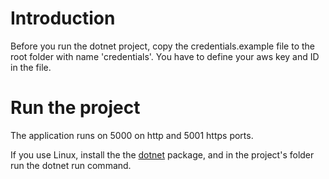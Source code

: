 # Introduction

Before you run the dotnet project, copy the credentials.example file to the root folder with name 'credentials'. You have to define your aws key and ID in the file.

# Run the project

The application runs on 5000 on http and 5001 https ports.

If you use Linux, install the the [dotnet](https://www.microsoft.com/net/download/linux-package-manager/ubuntu18-04/sdk-current) package, and in the project's folder run the dotnet run command.

